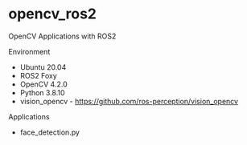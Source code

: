 # opencv_ros2
OpenCV Applications with ROS2

Environment
* Ubuntu 20.04
* ROS2 Foxy
* OpenCV 4.2.0
* Python 3.8.10
* vision_opencv - https://github.com/ros-perception/vision_opencv

Applications
* face_detection.py
